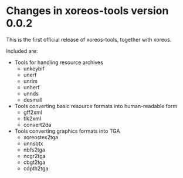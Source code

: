 Changes in xoreos-tools version 0.0.2
=====================================

This is the first official release of xoreos-tools, together with xoreos.

Included are:

- Tools for handling resource archives
  - unkeybif
  - unerf
  - unrim
  - unherf
  - unnds
  - desmall
- Tools converting basic resource formats into human-readable form
  - gff2xml
  - tlk2xml
  - convert2da
- Tools converting graphics formats into TGA
  - xoreostex2tga
  - unnsbtx
  - nbfs2tga
  - ncgr2tga
  - cbgt2tga
  - cdpth2tga
